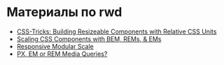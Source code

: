 # Материалы по rwd

- [CSS-Tricks: Building Resizeable Components with Relative CSS Units](https://css-tricks.com/building-resizeable-components-relative-css-units/)
- [Scaling CSS Components with BEM, REMs, & EMs](https://www.lullabot.com/articles/scaling-css-components-with-bem-rems-ems)
- [Responsive Modular Scale](https://zellwk.com/blog/responsive-modular-scale/)
- [PX, EM or REM Media Queries?](https://zellwk.com/blog/media-query-units/)